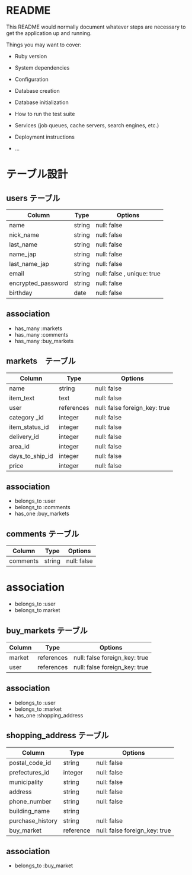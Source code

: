 # README

This README would normally document whatever steps are necessary to get the
application up and running.

Things you may want to cover:

* Ruby version

* System dependencies

* Configuration

* Database creation

* Database initialization

* How to run the test suite

* Services (job queues, cache servers, search engines, etc.)

* Deployment instructions

* ...
# テーブル設計

## users テーブル

| Column             | Type   | Options     |
| ------------------ | ------ | ----------- |
| name               | string | null: false |
| nick_name          | string | null: false |
| last_name          | string | null: false |
| name_jap           | string | null: false |
| last_name_jap      | string | null: false |
| email              | string | null: false , unique: true |
| encrypted_password | string | null: false |
| birthday           | date   | null: false |

## association
- has_many :markets
- has_many :comments
- has_many :buy_markets

## markets　テーブル

| Column         | Type         | Options                      |
| -------------- | ------------ | ---------------------------- |
| name           | string       | null: false                  |
| item_text      | text         | null: false                  |
| user           | references   | null: false foreign_key: true|
| category _id   | integer      | null: false                  |
| item_status_id | integer      | null: false                  |
| delivery_id    | integer      | null: false                  |
| area_id        | integer      | null: false                  |
| days_to_ship_id| integer      | null: false                  |
| price          | integer      | null: false                  |
## association
- belongs_to :user
- belongs_to :comments
- has_one :buy_markets

## comments テーブル

| Column          | Type   | Options     |
| --------------- | ------ | ----------- |
| comments        | string | null: false |

# association
- belongs_to :user
- belongs_to market

## buy_markets テーブル
| Column        | Type       | Options                      |
| ------------- | ---------- | ---------------------------- |
| market        | references | null: false foreign_key: true|
| user          | references | null: false foreign_key: true|
## association
- belongs_to :user
- belongs_to :market
- has_one :shopping_address

## shopping_address テーブル
| Column           | Type       | Options                      |
| ---------------- | ---------- | ---------------------------- |
| postal_code_id   |  string    | null: false                  |
| prefectures_id   |  integer   | null: false                  |
| municipality     |  string    | null: false                  |
| address          |  string    | null: false                  |
| phone_number     |  string    | null: false                  |
| building_name    |  string    |                              |
| purchase_history | string     | null: false                  |
| buy_market       | reference  | null: false foreign_key: true|
## association 
- belongs_to :buy_market
